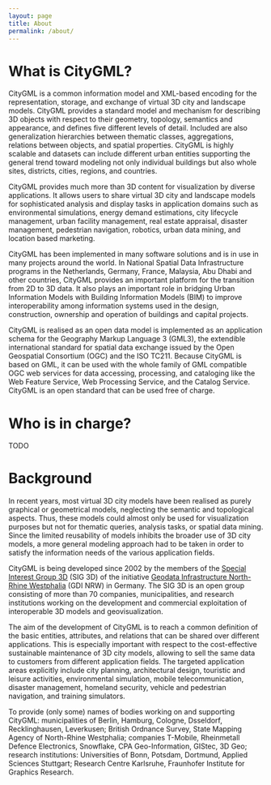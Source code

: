 ```yaml
---
layout: page
title: About
permalink: /about/
---
```


# What is CityGML?

CityGML is a common information model and XML-based encoding for the representation, storage, and exchange of virtual 3D city and landscape models. CityGML provides a standard model and mechanism for describing 3D objects with respect to their geometry, topology, semantics and appearance, and defines five different levels of detail. Included are also generalization hierarchies between thematic classes, aggregations, relations between objects, and spatial properties. CityGML is highly scalable and datasets can include different urban entities supporting the general trend toward modeling not only individual buildings but also whole sites, districts, cities, regions, and countries.

CityGML provides much more than 3D content for visualization by diverse applications. It allows users to share virtual 3D city and landscape models for sophisticated analysis and display tasks in application domains such as environmental simulations, energy demand estimations, city lifecycle management, urban facility management, real estate appraisal, disaster management, pedestrian navigation, robotics, urban data mining, and location based marketing.

CityGML has been implemented in many software solutions and is in use in many projects around the world. In National Spatial Data Infrastructure programs in the Netherlands, Germany, France, Malaysia, Abu Dhabi and other countries, CityGML provides an important platform for the transition from 2D to 3D data. It also plays an important role in bridging Urban Information Models with Building Information Models (BIM) to improve interoperability among information systems used in the design, construction, ownership and operation of buildings and capital projects.

CityGML is realised as an open data model is implemented as an application schema for the Geography Markup Language 3 (GML3), the extendible international standard for spatial data exchange issued by the Open Geospatial Consortium (OGC) and the ISO TC211. Because CityGML is based on GML, it can be used with the whole family of GML compatible OGC web services for data accessing, processing, and cataloging like the Web Feature Service, Web Processing Service, and the Catalog Service. CityGML is an open standard that can be used free of charge.


# Who is in charge?

TODO

# Background

In recent years, most virtual 3D city models have been realised as purely graphical or geometrical models, neglecting the semantic and topological aspects. Thus, these models could almost only be used for visualization purposes but not for thematic queries, analysis tasks, or spatial data mining. Since the limited reusability of models inhibits the broader use of 3D city models, a more general modeling approach had to be taken in order to satisfy the information needs of the various application fields.

CityGML is being developed since 2002 by the members of the [Special Interest Group 3D](http://www.ikg.uni-bonn.de/sig3d) (SIG 3D) of the initiative [Geodata Infrastructure North-Rhine Westphalia](http://www.gdi-nrw.org/) (GDI NRW) in Germany. The SIG 3D is an open group consisting of more than 70 companies, municipalities, and research institutions working on the development and commercial exploitation of interoperable 3D models and geovisualization. 

The aim of the development of CityGML is to reach a common definition of the basic entities, attributes, and relations that can be shared over different applications. This is especially important with respect to the cost-effective sustainable maintenance of 3D city models, allowing to sell the same data to customers from different application fields. The targeted application areas explicitly include city planning, architectural design, touristic and leisure activities, environmental simulation, mobile telecommunication, disaster management, homeland security, vehicle and pedestrian navigation, and training simulators.

To provide (only some) names of bodies working on and supporting CityGML: municipalities of Berlin, Hamburg, Cologne, Dsseldorf, Recklinghausen, Leverkusen; British Ordnance Survey, State Mapping Agency of North-Rhine Westphalia; companies T-Mobile, Rheinmetall Defence Electronics, Snowflake, CPA Geo-Information, GIStec, 3D Geo; research institutions: Universities of Bonn, Potsdam, Dortmund, Applied Sciences Stuttgart; Research Centre Karlsruhe, Fraunhofer Institute for Graphics Research.
